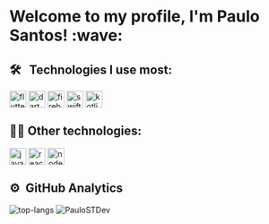 <h1> Welcome to my profile, I'm Paulo Santos! :wave: </h1>

## 🛠 &nbsp; Technologies I use most:

<img align="center" alt="flutter"
     height="30"
     src="https://img.shields.io/badge/Flutter-61bde8?&logo=flutter&logoColor=237acc">
     <img align="center" alt="dart"
          height="30"
     src="https://img.shields.io/badge/Dart-38738f?&logo=dart">
     <img align="center" alt="firebase"
          height="30"
     src="https://img.shields.io/badge/Firebase-ed7418?&logo=firebase">
     <img align="center" alt="swift"
          height="30"
     src="https://img.shields.io/badge/Swift-orange?&logo=swift&logoColor=white">
     <img align="center" alt="kotlin"
          height="30"
     src="https://img.shields.io/badge/Kotlin-blue?&logo=kotlin">
     
## 💆‍♂️ Other technologies:

 <img align="center" alt="javascript"
      height="30"
     src="https://img.shields.io/badge/JavaScript-20232A?&logo=javascript">
     <img align="center" alt="react"
          height="30"
     src="https://img.shields.io/badge/React-20232A?&logo=react">
     <img align="center" alt="nodejs"
          height="30"
     src="https://img.shields.io/badge/Node.js-20232A?&logo=node.js">

## ⚙ &nbsp;GitHub Analytics
![top-langs]( https://github-readme-stats-p-pi.vercel.app/api/top-langs?username=PauloSTDev&show_icons=true&theme=dark) <img src="https://github-readme-stats-p-pi.vercel.app/api?username=PauloSTDev&show_icons=true&theme=dark" alt="PauloSTDev">
</p>  
